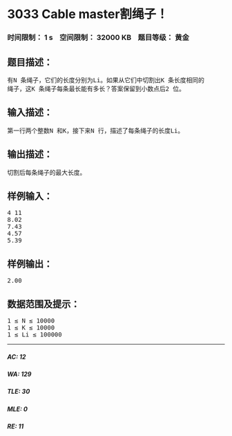 # 3033 Cable master割绳子！   
### 时间限制： 1 s&nbsp;&nbsp;&nbsp;&nbsp;空间限制： 32000 KB&nbsp;&nbsp;&nbsp;&nbsp;题目等级： 黄金  
## 题目描述：  

<pre>
有N 条绳子，它们的长度分别为Li。如果从它们中切割出K 条长度相同的
绳子，这K 条绳子每条最长能有多长？答案保留到小数点后2 位。
</pre>
  
  
## 输入描述：  

<pre>
第一行两个整数N 和K，接下来N 行，描述了每条绳子的长度Li。
</pre>
  
  
## 输出描述：  

<pre>
切割后每条绳子的最大长度。
</pre>
  
  
## 样例输入：  

<pre>
4 11
8.02
7.43
4.57
5.39
</pre>
  
  
## 样例输出：  

<pre>
2.00
</pre>
  
  
## 数据范围及提示：  

<pre>
1 ≤ N ≤ 10000
1 ≤ K ≤ 10000
1 ≤ Li ≤ 100000
</pre>
  
  
***  

##### AC: 12  
##### WA: 129  
##### TLE: 30  
##### MLE: 0  
##### RE: 11  
